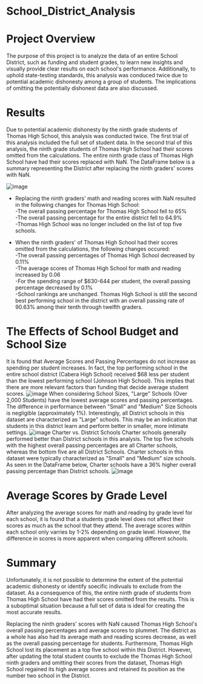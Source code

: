 # School_District_Analysis

# Project Overview
The purpose of this project is to analyze the data of an entire School District, such as funding and student grades, to learn new insights and visually provide clear results on each school's performance. Additionally, to uphold state-testing standards, this analysis was conduced twice due to potential academic dishonesty among a group of students. The implications of omitting the potentially dishonest data are also discussed.

# Results
Due to potential academic dishonesty by the ninth grade students of Thomas High School, this analysis was conducted twice. The first trial of this analysis included the full set of student data. In the second trial of this analysis, the ninth grade students of Thomas High School had their scores omitted from the calculations. The entire ninth grade class of Thomas High School have had their scores replaced with NaN. The DataFrame below is a summary representing the District after replacing the ninth graders' scores with NaN.

![image](https://user-images.githubusercontent.com/95143562/151723846-961f7b2a-b11d-41a3-a67d-d5c8b85a2d27.png)

* Replacing the ninth graders' math and reading scores with NaN resulted in the following changes for Thomas High School:<br />
-The overall passing percentage for Thomas High School fell to 65% <br />
-The overall passing percentage for the entire district fell to 64.9% <br />
-Thomas High School was no longer included on the list of top five schools.


* When the ninth graders' of Thomas High School had their scores omitted from the calculations, the following changes occured:<br />
-The overall passing percentages of Thomas High School decreased by 0.11% <br />
-The average scores of Thomas High School for math and reading increased by 0.06 <br />
-For the spending range of $630-644 per student, the overall passing percentage decreased by 0.1% <br />
-School rankings are unchanged. Thomas High School is still the second best performing school in the district with an overall passing rate of 90.63% among their tenth through twelfth graders.

# The Effects of School Budget and School Size
It is found that Average Scores and Passing Percentages do not increase as spending per student increases. In fact, the top performing school in the entire school district (Cabera High School) received $68 less per student than the lowest performing school (Johnson High School). This implies that there are more relevant factors than funding that decide average student scores.
![image](https://user-images.githubusercontent.com/95143562/151724288-358dfd28-b09a-40d0-a37a-123ab72412c9.png)
When considering School Sizes, "Large" Schools (Over 2,000 Students) have the lowest average scores and passing percentages. The difference in performance between "Small" and "Medium" Size Schools is negligible (approximately 1%). Interestingly, all District schools in this dataset are characterized as "Large" schools. This may be an indication that students in this district learn and perform better in smaller, more intimate settings.
![image](https://user-images.githubusercontent.com/95143562/151724316-9e398fa8-71ad-438e-bd86-6b136b2cb275.png)
Charter vs. District Schools
Charter schools generally performed better than District schools in this analysis. The top five schools with the highest overall passing percentages are all Charter schools, whereas the bottom five are all District Schools. Charter schools in this dataset were typically characterized as "Small" and "Medium" size schools. As seen in the DataFrame below, Charter schools have a 36% higher overall passing percentage than District schools.
![image](https://user-images.githubusercontent.com/95143562/151724344-9d341cb0-51e1-4e6c-9ddb-0c390b774a7a.png)

# Average Scores by Grade Level
After analyzing the average scores for math and reading by grade level for each school, it is found that a students grade level does not affect their scores as much as the school that they attend. The average scores within each school only varries by 1-2% depending on grade level. However, the difference in scores is more apparent when comparing different schools.

# Summary
Unfortunately, it is not possible to determine the extent of the potential academic dishonesty or identify soecific indivuals to exclude from the dataset. As a consequence of this, the entire ninth grade of students from Thomas High School have had their scores omitted from the results. This is a suboptimal situation because a full set of data is ideal for creating the most accurate results.

Replacing the ninth graders' scores with NaN caused Thomas High School's overall passing percentages and average scores to plummet. The district as a whole has also had its average math and reading scores decrease, as well as the overall passing percentage for students. Furthermore, Thomas High School lost its placement as a top five school within this District. However, after updating the total student counts to exclude the Thomas High School ninth graders and omitting their scores from the dataset, Thomas High School regained its high average scores and retained its position as the number two school in the District. 



